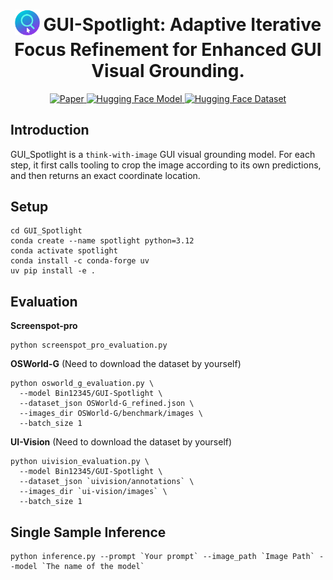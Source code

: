 <div align="center">
<h1 align="center">
  <sub>
    <img
      src="https://github.com/bin123apple/GUI_Spotlight/blob/main/asset/logo.png"
      alt="GUI Spotlight Logo"
      width="40"
    />
  </sub>
  GUI-Spotlight: Adaptive Iterative Focus Refinement for Enhanced GUI Visual Grounding.
</h1>

<a href="https://arxiv.org/abs/2510.04039">
  <img
    src="https://img.shields.io/badge/arXiv-Paper-red?logo=arxiv&logoColor=white&style=for-the-badge"
    alt="Paper"
  />
</a>

<a href="https://huggingface.co/Bin12345/GUI-Spotlight">
  <img
    src="https://img.shields.io/badge/HuggingFace-Model-yellow?logo=huggingface&logoColor=white&style=for-the-badge"
    alt="Hugging Face Model"
  />
</a>

<a href="https://huggingface.co/datasets/nuoxu1993/VG-RL-filter-dataset-hf">
  <img
    src="https://img.shields.io/badge/HuggingFace-Dataset-orange?logo=huggingface&logoColor=white&style=for-the-badge"
    alt="Hugging Face Dataset"
  />
</a>

</div>

## Introduction
GUI_Spotlight is a `think-with-image` GUI visual grounding model. For each step, it first calls tooling to crop the image according to its own predictions, and then returns an exact coordinate location.

## Setup

```
cd GUI_Spotlight
conda create --name spotlight python=3.12
conda activate spotlight
conda install -c conda-forge uv
uv pip install -e .
```

## Evaluation

**Screenspot-pro**
```
python screenspot_pro_evaluation.py
```

**OSWorld-G** (Need to download the dataset by yourself)
```
python osworld_g_evaluation.py \
  --model Bin12345/GUI-Spotlight \
  --dataset_json OSWorld-G_refined.json \
  --images_dir OSWorld-G/benchmark/images \
  --batch_size 1
```

**UI-Vision** (Need to download the dataset by yourself)
```
python uivision_evaluation.py \
  --model Bin12345/GUI-Spotlight \
  --dataset_json `uivision/annotations` \
  --images_dir `ui-vision/images` \
  --batch_size 1
```

## Single Sample Inference

```
python inference.py --prompt `Your prompt` --image_path `Image Path` --model `The name of the model`
```